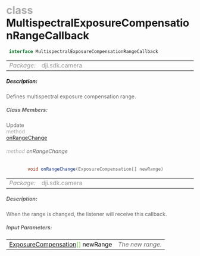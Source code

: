 <div class="article"><h1 ><font color="#AAA">class </font>MultispectralExposureCompensationRangeCallback</h1></div>

~~~java
 interface MultispectralExposureCompensationRangeCallback 
~~~

<html><table class="table-supportedby"><tr valign="top"><td width=15%><font color="#999"><i>Package:</i></td><td width=85%><font color="#999">dji.sdk.camera</td></tr></table></html>



##### Description:



<font color="#666">Defines multispectral exposure compensation range.



##### Class Members:

<div class="api-row" id="djicamera_djicameraparameters_multispectralexposurecompensationrangecallback_onrangechange"><div class="api-col left">Update</div><div class="api-col middle" style="color:#AAA">method</div><div class="api-col right"><a class="trigger" href="#djicamera_djicameraparameters_multispectralexposurecompensationrangecallback_onrangechange_inline">onRangeChange</a></div></div><div class="inline-doc" id="djicamera_djicameraparameters_multispectralexposurecompensationrangecallback_onrangechange_inline"

><div class="article"><h6 ><font color="#AAA">method </font>onRangeChange</h6></div>

~~~java
        void onRangeChange(ExposureCompensation[] newRange)
~~~

<html><table class="table-supportedby"><tr valign="top"><td width=15%><font color="#999"><i>Package:</i></td><td width=85%><font color="#999">dji.sdk.camera</td></tr></table></html>



##### Description:



<font color="#666">When the range is changed, the listener will receive this callback.



##### Input Parameters:

<html><table class="table-inline-parameters"><tr valign="top"><td><font color="#70BF41"><a href="/Components/Camera/DJICamera_DJICameraSettingsDef.html#djicamera_djicameraexposurecompensation">ExposureCompensation</a>[] <font color="#000">newRange</td><td><font color="#666"><i>The new range.</i></td></tr></table></html></div>


